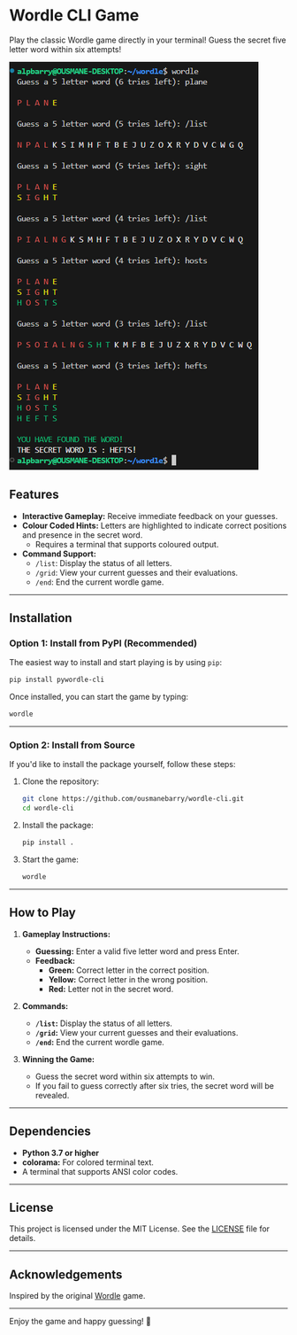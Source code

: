 # Wordle CLI Game

Play the classic Wordle game directly in your terminal! Guess the secret five letter word within six attempts!

![See how it looks like!](https://github.com/ousmanebarry/wordle-cli/blob/main/game-example.png)

## Features

- **Interactive Gameplay:** Receive immediate feedback on your guesses.
- **Colour Coded Hints:** Letters are highlighted to indicate correct positions and presence in the secret word.
  - Requires a terminal that supports coloured output.
- **Command Support:**
  - `/list`: Display the status of all letters.
  - `/grid`: View your current guesses and their evaluations.
  - `/end`: End the current wordle game.

---

## Installation

### Option 1: Install from PyPI (Recommended)

The easiest way to install and start playing is by using `pip`:

```bash
pip install pywordle-cli
```

Once installed, you can start the game by typing:

```bash
wordle
```

---

### Option 2: Install from Source

If you'd like to install the package yourself, follow these steps:

1. Clone the repository:

   ```bash
   git clone https://github.com/ousmanebarry/wordle-cli.git
   cd wordle-cli
   ```

2. Install the package:

   ```bash
   pip install .
   ```

3. Start the game:

   ```bash
   wordle
   ```

---

## How to Play

1. **Gameplay Instructions:**

   - **Guessing:** Enter a valid five letter word and press Enter.
   - **Feedback:**
     - **Green:** Correct letter in the correct position.
     - **Yellow:** Correct letter in the wrong position.
     - **Red:** Letter not in the secret word.

2. **Commands:**

   - **`/list`:** Display the status of all letters.
   - **`/grid`:** View your current guesses and their evaluations.
   - **`/end`:** End the current wordle game.

3. **Winning the Game:**
   - Guess the secret word within six attempts to win.
   - If you fail to guess correctly after six tries, the secret word will be revealed.

---

## Dependencies

- **Python 3.7 or higher**
- **colorama:** For colored terminal text.
- A terminal that supports ANSI color codes.

---

## License

This project is licensed under the MIT License. See the [LICENSE](https://github.com/ousmanebarry/wordle-cli/blob/main/LICENSE) file for details.

---

## Acknowledgements

Inspired by the original [Wordle](https://www.nytimes.com/games/wordle/index.html) game.

---

Enjoy the game and happy guessing! 🎉
